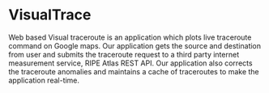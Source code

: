 VisualTrace
===========

Web based Visual traceroute is an application which plots live traceroute command on Google maps. Our application gets the source and destination from user and submits the traceroute request to a third party internet measurement service, RIPE Atlas REST API. Our application also corrects the traceroute anomalies and maintains a cache of traceroutes to make the application real-time.
